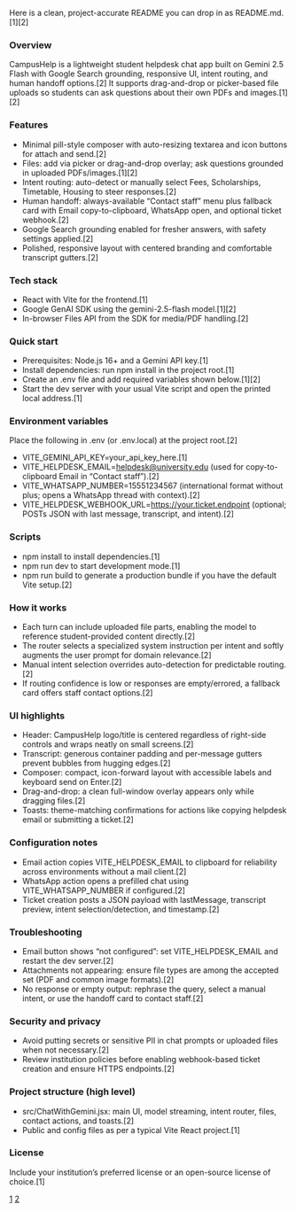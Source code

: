 Here is a clean, project-accurate README you can drop in as README.md.[1][2]

### Overview
CampusHelp is a lightweight student helpdesk chat app built on Gemini 2.5 Flash with Google Search grounding, responsive UI, intent routing, and human handoff options.[2]
It supports drag-and-drop or picker-based file uploads so students can ask questions about their own PDFs and images.[1][2]

### Features
- Minimal pill-style composer with auto-resizing textarea and icon buttons for attach and send.[2]
- Files: add via picker or drag-and-drop overlay; ask questions grounded in uploaded PDFs/images.[1][2]
- Intent routing: auto-detect or manually select Fees, Scholarships, Timetable, Housing to steer responses.[2]
- Human handoff: always-available “Contact staff” menu plus fallback card with Email copy-to-clipboard, WhatsApp open, and optional ticket webhook.[2]
- Google Search grounding enabled for fresher answers, with safety settings applied.[2]
- Polished, responsive layout with centered branding and comfortable transcript gutters.[2]

### Tech stack
- React with Vite for the frontend.[1]
- Google GenAI SDK using the gemini-2.5-flash model.[1][2]
- In-browser Files API from the SDK for media/PDF handling.[2]

### Quick start
- Prerequisites: Node.js 16+ and a Gemini API key.[1]
- Install dependencies: run npm install in the project root.[1]
- Create an .env file and add required variables shown below.[1][2]
- Start the dev server with your usual Vite script and open the printed local address.[1]

### Environment variables
Place the following in .env (or .env.local) at the project root.[2]
- VITE_GEMINI_API_KEY=your_api_key_here.[1]
- VITE_HELPDESK_EMAIL=helpdesk@university.edu (used for copy-to-clipboard Email in “Contact staff”).[2]
- VITE_WHATSAPP_NUMBER=15551234567 (international format without plus; opens a WhatsApp thread with context).[2]
- VITE_HELPDESK_WEBHOOK_URL=https://your.ticket.endpoint (optional; POSTs JSON with last message, transcript, and intent).[2]

### Scripts
- npm install to install dependencies.[1]
- npm run dev to start development mode.[1]
- npm run build to generate a production bundle if you have the default Vite setup.[2]

### How it works
- Each turn can include uploaded file parts, enabling the model to reference student-provided content directly.[2]
- The router selects a specialized system instruction per intent and softly augments the user prompt for domain relevance.[2]
- Manual intent selection overrides auto-detection for predictable routing.[2]
- If routing confidence is low or responses are empty/errored, a fallback card offers staff contact options.[2]

### UI highlights
- Header: CampusHelp logo/title is centered regardless of right-side controls and wraps neatly on small screens.[2]
- Transcript: generous container padding and per-message gutters prevent bubbles from hugging edges.[2]
- Composer: compact, icon-forward layout with accessible labels and keyboard send on Enter.[2]
- Drag-and-drop: a clean full-window overlay appears only while dragging files.[2]
- Toasts: theme-matching confirmations for actions like copying helpdesk email or submitting a ticket.[2]

### Configuration notes
- Email action copies VITE_HELPDESK_EMAIL to clipboard for reliability across environments without a mail client.[2]
- WhatsApp action opens a prefilled chat using VITE_WHATSAPP_NUMBER if configured.[2]
- Ticket creation posts a JSON payload with lastMessage, transcript preview, intent selection/detection, and timestamp.[2]

### Troubleshooting
- Email button shows “not configured”: set VITE_HELPDESK_EMAIL and restart the dev server.[2]
- Attachments not appearing: ensure file types are among the accepted set (PDF and common image formats).[2]
- No response or empty output: rephrase the query, select a manual intent, or use the handoff card to contact staff.[2]

### Security and privacy
- Avoid putting secrets or sensitive PII in chat prompts or uploaded files when not necessary.[2]
- Review institution policies before enabling webhook-based ticket creation and ensure HTTPS endpoints.[2]

### Project structure (high level)
- src/ChatWithGemini.jsx: main UI, model streaming, intent router, files, contact actions, and toasts.[2]
- Public and config files as per a typical Vite React project.[1]

### License
Include your institution’s preferred license or an open-source license of choice.[1]

[1](https://ppl-ai-file-upload.s3.amazonaws.com/web/direct-files/attachments/6334607/6219396d-c413-43fe-a8b3-fa3d0345a103/README.md)
[2](https://ppl-ai-file-upload.s3.amazonaws.com/web/direct-files/attachments/6334607/b9714b7f-a65b-4132-888a-58646067b515/ChatWithGemini.jsx)